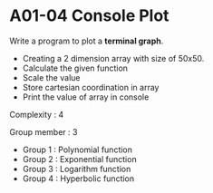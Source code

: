 # A01-04 Console Plot

Write a program to plot a **terminal graph**.
- Creating a 2 dimension array with size of 50x50.
- Calculate the given function
- Scale the value
- Store cartesian coordination in array
- Print the value of array in console

Complexity : 4

Group member : 3

- Group 1 : Polynomial function
- Group 2 : Exponential function
- Group 3 : Logarithm function
- Group 4 : Hyperbolic function